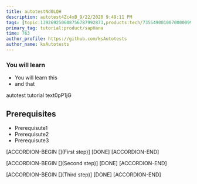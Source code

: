 ```yaml
---
title: autotestNd0LQH
description: autotest4Zc4xB_9/22/2020 9:49:11 PM
tags: [topic:139269250608756787992873,products:tech/73554900100700000996,tutorial:experience/advanced]
primary_tag: tutorial:product/sapHana
time: 763
author_profile: https://github.com/ksAutotests
author_name: ksAutotests
---
```

### You will learn
- You will learn this
- and that

autotest tutorial text0pP1jG

## Prerequisites
- Prerequisute1
- Prerequisute2
- Prerequisute3

[ACCORDION-BEGIN [](First step)]
[DONE]
[ACCORDION-END]

[ACCORDION-BEGIN [](Second step)]
[DONE]
[ACCORDION-END]

[ACCORDION-BEGIN [](Third step)]
[DONE]
[ACCORDION-END]


